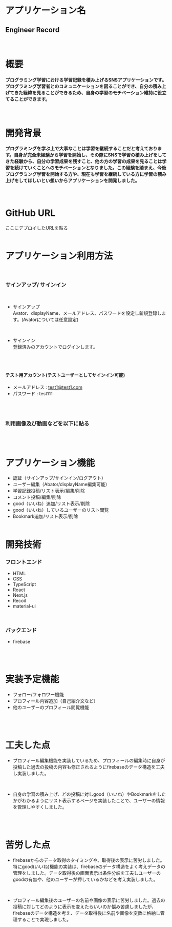 # アプリケーション名
## Engineer Record 
<br>

# 概要
#### プログラミング学習における学習記録を積み上げるSNSアプリケーションです。プログラミング学習者とのコミュニケーションを図ることができ、自分の積み上げてきた経緯を見ることができるため、自身の学習のモチベーション維持に役立てることができます。
<br>

# 開発背景
#### プログラミングを学ぶ上で大事なことは学習を継続することだと考えております。自身が完全未経験から学習を開始し、その際にSNSで学習の積み上げをしてきた経験から、自分の学習成果を残すこと、他の方の学習の成果を見ることは学習を続けていくことへのモチベーションとなりました。この経験を踏まえ、今後プログラミング学習を開始する方や、現在も学習を継続している方に学習の積み上げをしてほしいとい想いからアプリケーションを開発しました。
<br>

# GitHub URL
ここにデプロイしたURLを貼る
<br>
<br>
# アプリケーション利用方法
<br>

### サインアップ/ サインイン
<br>

- サインアップ<br>Avator、displayName、メールアドレス、パスワードを設定し新規登録します。(Avatorについては任意設定)
<br>

- サインイン<br>登録済みのアカウントでログインします。
<br>
<br>

#### テスト用アカウント(テストユーザーとしてサインイン可能)
- メールアドレス : test1@test1.com
- パスワード : test111
<br>
<br>

### 利用画像及び動画などを以下に貼る
<br>
<br>

# アプリケーション機能

- 認証（サインアップ/サインイン/ログアウト）
- ユーザー編集（Abator/displayName編集可能）
- 学習記録投稿/リスト表示/編集/削除
- コメント投稿/編集/削除
- good（いいね）追加/リスト表示/削除
- good（いいね）しているユーザーのリスト閲覧
- Bookmark追加/リスト表示/削除
<br><br>

# 開発技術
### フロントエンド
- HTML
- CSS
- TypeScript
- React
- Next.js
- Recoil
- material-ui
<br>

### バックエンド
- firebase
<br>
<br>

# 実装予定機能
- フォロー/フォロワー機能
- プロフィール内容追加（自己紹介文など）
- 他のユーザーのプロフィール閲覧機能
<br>
<br>

# 工夫した点
- プロフィール編集機能を実装しているため、プロフィールの編集時に自身が投稿した過去の投稿の内容も修正されるようにfirebaseのデータ構造を工夫し実装しました。
<br>

- 自身の学習の積み上げ、どの投稿に対しgood（いいね）やBookmarkをしたかがわかるようにリスト表示するページを実装したことで、ユーザーの情報を管理しやすくしました。
<br>
<br>

# 苦労した点
- firebaseからのデータ取得のタイミングや、取得後の表示に苦労しました。特にgood(いいね)機能の実装は、firebaseのデータ構造をよく考えデータの管理をしました。データ取得後の画面表示は条件分岐を工夫しユーザーのgoodの有無や、他のユーザーが押しているかなどを考え実装しました。
<br>

- プロフィール編集後のユーザーの名前や画像の表示に苦労しました。過去の投稿に対してどのように表示を変えたらいいのか悩み苦慮しましたが、firebaseのデータ構造を考え、データ取得後に名前や画像を変数に格納し管理することで実現しました。